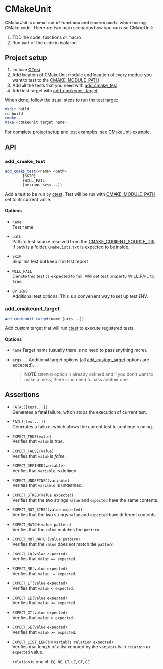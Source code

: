 # CMakeUnit

CMakeUnit is a small set of functions and macros useful when testing CMake code.
There are two main scenarios how you can use CMakeUnit:

1. TDD the code, functions or macro
2. Run part of the code in isolation

## Project setup

1. Include [CTest][cmake::CTest]
2. Add location of CMakeUnit module and location of every module you want to
   test to the [CMAKE_MODULE_PATH][cmake::CMAKE_MODULE_PATH]
3. Add all the tests that you need with [add_cmake_test](#add_cmake_test)
4. Add test target with [add_cmakeunit_target](#add_cmakeunit_target)

When done, follow the usual steps to run the test target:

```bash
mkdir build
cd build
cmake ..
make <cmakeunit target name>
```

For complete project setup and test examples, see 
[CMakeUnit-example](https://github.com/tawez/CMakeUnit-example).


## API

### add_cmake_test

```cmake
add_cmake_test(<name> <path>
        [SKIP]
        [WILL_FAIL]
        [OPTIONS args...])
```

Add a test to be run by [ctest][cmake::ctest].  Test will be run with
[CMAKE_MODULE_PATH][cmake::CMAKE_MODULE_PATH] set to its current value.

#### Options

- `name`  
  Test name

- `path`  
  Path to test source resolved from the
  [CMAKE_CURRENT_SOURCE_DIR][cmake::CMAKE_CURRENT_SOURCE_DIR].
  If `path` is a folder, `CMakeLists.txt` is expected to be inside.

- `SKIP`  
  Skip this test but keep it in test report

- `WILL_FAIL`  
  Denote this test as expected to fail.  Will set test property
  [WILL_FAIL][cmake::WILL_FAIL] to `true`.

- `OPTIONS`  
  Additional test options.  This is a convenient way to set up test ENV.


### add_cmakeunit_target

```cmake
add_cmakeunit_target(name [args...])
```

Add custom target that will run [ctest][cmake::ctest] to execute registered
tests.

#### Options

- `name`
  Target name (usually there is no need to pass anything more).

- `args...`
  Additional target options (all [add_custom_target][cmake::add_custom_target] 
  options are accepted).

  > **NOTE**
    `COMMAND` option is already defined and if you don't want to make a mess,
    there is no need to pass another one.


## Assertions

- `FATAL([text...])`  
  Generates a fatal failure, which stops the execution of current test.

- `FAIL([text...])`  
  Generates a failure, which allows the current test to continue running.

- `EXPECT_TRUE(value)`  
  Verifies that `value` is _true_.

- `EXPECT_FALSE(value)`  
  Verifies that `value` is _false_.

- `EXPECT_DEFINED(variable)`  
  Verifies that `variable` is defined.

- `EXPECT_UNDEFINED(variable)`  
  Verifies that `variable` is undefined.

- `EXPECT_STREQ(value expected)`  
  Verifies that the two strings `value` and `expected` have the same contents.

- `EXPECT_NOT_STREQ(value expected)`  
  Verifies that the two strings `value` and `expected` have different contents.

- `EXPECT_MATCH(value pattern)`  
  Verifies that the `value` matches the `pattern`.

- `EXPECT_NOT_MATCH(value pattern)`  
  Verifies that the `value` does not match the `pattern`.

- `EXPECT_EQ(value expected)`  
  Verifies that `value == expected`.

- `EXPECT_NE(value expected)`  
  Verifies that `value != expected`.

- `EXPECT_LT(value expected)`  
  Verifies that `value < expected`.

- `EXPECT_LE(value expected)`  
  Verifies that `value <= expected`.

- `EXPECT_GT(value expected)`  
  Verifies that `value > expected`.

- `EXPECT_GE(value expected)`  
  Verifies that `value >= expected`.

- `EXPECT_LIST_LENGTH(variable relation expected)`  
  Verifies that length of a list denoted by the `variable` is in `relation` to
  `expected` value.

  `relation` is one of: `EQ`, `NE`, `LT`, `LE`, `GT`, `GE`


[cmake::add_custom_target]: https://cmake.org/cmake/help/latest/command/add_custom_target.html
[cmake::CMAKE_CURRENT_SOURCE_DIR]: https://cmake.org/cmake/help/latest/variable/CMAKE_CURRENT_SOURCE_DIR.html
[cmake::CMAKE_MODULE_PATH]: https://cmake.org/cmake/help/latest/variable/CMAKE_MODULE_PATH.html
[cmake::CTest]: https://cmake.org/cmake/help/latest/module/CTest.html
[cmake::ctest]: https://cmake.org/cmake/help/latest/manual/ctest.1.html
[cmake::WILL_FAIL]: https://cmake.org/cmake/help/latest/prop_test/WILL_FAIL.html
